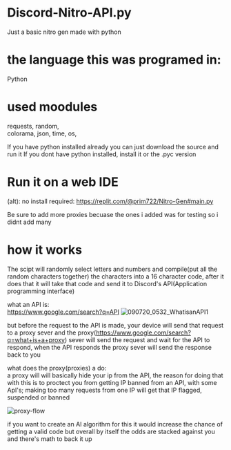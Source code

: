 # Discord-Nitro-API.py
Just a basic nitro gen made with python

# the language this was programed in:
Python

# used moodules
requests, 
random,  
colorama, 
json, 
time, 
os, 

If you have python installed already you can just download the source and run it
If you dont have python installed, install it or the .pyc version

# Run it on a web IDE
(alt): no install required: https://replit.com/@prim722/Nitro-Gen#main.py

Be sure to add more proxies becuase the ones i added was for testing so i didnt add many


# how it works
The scipt will randomly select letters and numbers and compile(put all the random characters together) the characters into a 16 character code, 
after it does that it will take that code and send it to Discord's API(Application programming interface)

what an API is:   
https://www.google.com/search?q=API
![090720_0532_WhatisanAPI1](https://user-images.githubusercontent.com/74530156/126858497-b64f4f73-ccd8-4061-b3a8-45bc6152396b.png)

but before the request to the API is made, your device will send that request to a proxy sever and the proxy(https://www.google.com/search?q=what+is+a+proxy) sever will send the request and wait for the API to respond,
when the API responds the proxy sever will send the response back to you

what does the proxy(proxies) a do:  
a proxy will will basically hide your ip from the API,
the reason for doing that with this is to proctect you from getting IP banned from an API,
with some ApI's; making too many requests from one IP will get that IP flagged, suspended or banned

![proxy-flow](https://user-images.githubusercontent.com/74530156/126858812-a31cd260-cba2-44a2-bf2d-416b4ef604e4.png)
 
if you want to create an AI algorithm for this it would increase the chance of getting a valid code but overall by itself the odds are stacked against you and there's math to back it up

